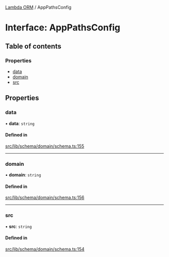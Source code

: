 [Lambda ORM](../README.md) / AppPathsConfig

# Interface: AppPathsConfig

## Table of contents

### Properties

- [data](AppPathsConfig.md#data)
- [domain](AppPathsConfig.md#domain)
- [src](AppPathsConfig.md#src)

## Properties

### data

• **data**: `string`

#### Defined in

[src/lib/schema/domain/schema.ts:155](https://github.com/lambda-orm/lambdaorm-base/blob/8fe7e5a/src/lib/schema/domain/schema.ts#L155)

___

### domain

• **domain**: `string`

#### Defined in

[src/lib/schema/domain/schema.ts:156](https://github.com/lambda-orm/lambdaorm-base/blob/8fe7e5a/src/lib/schema/domain/schema.ts#L156)

___

### src

• **src**: `string`

#### Defined in

[src/lib/schema/domain/schema.ts:154](https://github.com/lambda-orm/lambdaorm-base/blob/8fe7e5a/src/lib/schema/domain/schema.ts#L154)
